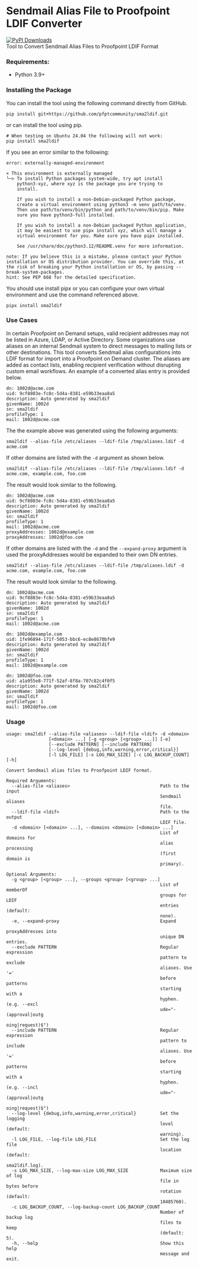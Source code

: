 # Sendmail Alias File to Proofpoint LDIF Converter
[![PyPI Downloads](https://static.pepy.tech/badge/sma2ldif)](https://pepy.tech/projects/sma2ldif)  
Tool to Convert Sendmail Alias Files to Proofpoint LDIF Format

### Requirements:

* Python 3.9+
 
### Installing the Package

You can install the tool using the following command directly from GitHub.

```
pip install git+https://github.com/pfptcommunity/sma2ldif.git
```

or can install the tool using pip.

```
# When testing on Ubuntu 24.04 the following will not work:
pip install sma2ldif
```

If you see an error similar to the following:

```
error: externally-managed-environment

× This environment is externally managed
╰─> To install Python packages system-wide, try apt install
    python3-xyz, where xyz is the package you are trying to
    install.

    If you wish to install a non-Debian-packaged Python package,
    create a virtual environment using python3 -m venv path/to/venv.
    Then use path/to/venv/bin/python and path/to/venv/bin/pip. Make
    sure you have python3-full installed.

    If you wish to install a non-Debian packaged Python application,
    it may be easiest to use pipx install xyz, which will manage a
    virtual environment for you. Make sure you have pipx installed.

    See /usr/share/doc/python3.12/README.venv for more information.

note: If you believe this is a mistake, please contact your Python installation or OS distribution provider. You can override this, at the risk of breaking your Python installation or OS, by passing --break-system-packages.
hint: See PEP 668 for the detailed specification.
```

You should use install pipx or you can configure your own virtual environment and use the command referenced above.

```
pipx install sma2ldif
```
### Use Cases

In certain Proofpoint on Demand setups, valid recipient addresses may not be listed in Azure, LDAP, or Active Directory. Some organizations use aliases on an internal Sendmail system to direct messages to mailing lists or other destinations. This tool converts Sendmail alias configurations into LDIF format for import into a Proofpoint on Demand cluster. The aliases are added as contact lists, enabling recipient verification without disrupting custom email workflows. An example of a converted alias entry is provided below.

```
dn: 1002d@acme.com
uid: 9cf8803e-fc8c-5d4a-8381-e59b33eaa8a5
description: Auto generated by sma2ldif
givenName: 1002d
sn: sma2ldif
profileType: 1
mail: 1002d@acme.com
```

The the example above was generated using the following arguments:

```
sma2ldif --alias-file /etc/aliases --ldif-file /tmp/aliases.ldif -d acme.com
```

If other domains are listed with the ```-d``` argument as shown below.

```
sma2ldif --alias-file /etc/aliases --ldif-file /tmp/aliases.ldif -d acme.com, example.com, foo.com
```

The result would look similar to the following.

```
dn: 1002d@acme.com
uid: 9cf8803e-fc8c-5d4a-8381-e59b33eaa8a5
description: Auto generated by sma2ldif
givenName: 1002d
sn: sma2ldif
profileType: 1
mail: 1002d@acme.com
proxyAddresses: 1002d@example.com
proxyAddresses: 1002d@foo.com
```

If other domains are listed with the ```-d``` and the ```--expand-proxy``` argument is used the proxyAddresses would be expanded to their own DN entries. 

```
sma2ldif --alias-file /etc/aliases --ldif-file /tmp/aliases.ldif -d acme.com, example.com, foo.com
```

The result would look similar to the following.

```
dn: 1002d@acme.com
uid: 9cf8803e-fc8c-5d4a-8381-e59b33eaa8a5
description: Auto generated by sma2ldif
givenName: 1002d
sn: sma2ldif
profileType: 1
mail: 1002d@acme.com

dn: 1002d@example.com
uid: 1fe96894-171f-5053-bbc6-ec8e8670bfe9
description: Auto generated by sma2ldif
givenName: 1002d
sn: sma2ldif
profileType: 1
mail: 1002d@example.com

dn: 1002d@foo.com
uid: a1a955e8-771f-52af-8f8a-707c82c4f0f5
description: Auto generated by sma2ldif
givenName: 1002d
sn: sma2ldif
profileType: 1
mail: 1002d@foo.com
```

### Usage

```
usage: sma2ldif --alias-file <aliases> --ldif-file <ldif> -d <domain>
                [<domain> ...] [-g <group> [<group> ...]] [-e]
                [--exclude PATTERN] [--include PATTERN]
                [--log-level {debug,info,warning,error,critical}]
                [-l LOG_FILE] [-s LOG_MAX_SIZE] [-c LOG_BACKUP_COUNT] [-h]

Convert Sendmail alias files to Proofpoint LDIF format.

Required Arguments:
  --alias-file <aliases>                                  Path to the input
                                                          Sendmail aliases
                                                          file.
  --ldif-file <ldif>                                      Path to the output
                                                          LDIF file.
  -d <domain> [<domain> ...], --domains <domain> [<domain> ...]
                                                          List of domains for
                                                          alias processing
                                                          (first domain is
                                                          primary).

Optional Arguments:
  -g <group> [<group> ...], --groups <group> [<group> ...]
                                                          List of memberOf
                                                          groups for LDIF
                                                          entries (default:
                                                          none).
  -e, --expand-proxy                                      Expand
                                                          proxyAddresses into
                                                          unique DN entries.
  --exclude PATTERN                                       Regular expression
                                                          pattern to exclude
                                                          aliases. Use '='
                                                          before patterns
                                                          starting with a
                                                          hyphen. (e.g. --excl
                                                          ude="-(approval|outg
                                                          oing|request)$")
  --include PATTERN                                       Regular expression
                                                          pattern to include
                                                          aliases. Use '='
                                                          before patterns
                                                          starting with a
                                                          hyphen. (e.g. --incl
                                                          ude="-(approval|outg
                                                          oing|request)$")
  --log-level {debug,info,warning,error,critical}         Set the logging
                                                          level (default:
                                                          warning).
  -l LOG_FILE, --log-file LOG_FILE                        Set the log file
                                                          location (default:
                                                          sma2ldif.log).
  -s LOG_MAX_SIZE, --log-max-size LOG_MAX_SIZE            Maximum size of log
                                                          file in bytes before
                                                          rotation (default:
                                                          10485760).
  -c LOG_BACKUP_COUNT, --log-backup-count LOG_BACKUP_COUNT
                                                          Number of backup log
                                                          files to keep
                                                          (default: 5).
  -h, --help                                              Show this help
                                                          message and exit.
```
